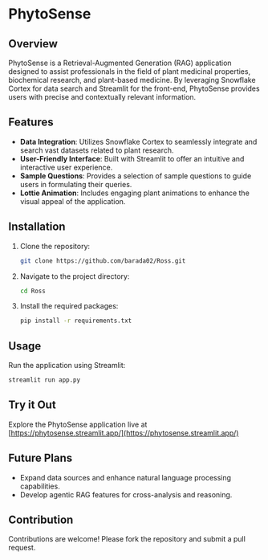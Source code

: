 # PhytoSense

## Overview
PhytoSense is a Retrieval-Augmented Generation (RAG) application designed to assist professionals in the field of plant medicinal properties, biochemical research, and plant-based medicine. By leveraging Snowflake Cortex for data search and Streamlit for the front-end, PhytoSense provides users with precise and contextually relevant information.

## Features
- **Data Integration**: Utilizes Snowflake Cortex to seamlessly integrate and search vast datasets related to plant research.
- **User-Friendly Interface**: Built with Streamlit to offer an intuitive and interactive user experience.
- **Sample Questions**: Provides a selection of sample questions to guide users in formulating their queries.
- **Lottie Animation**: Includes engaging plant animations to enhance the visual appeal of the application.

## Installation
1. Clone the repository:
   ```bash
   git clone https://github.com/barada02/Ross.git
   ```
2. Navigate to the project directory:
   ```bash
   cd Ross
   ```
3. Install the required packages:
   ```bash
   pip install -r requirements.txt
   ```

## Usage
Run the application using Streamlit:
```bash
streamlit run app.py
```

## Try it Out
Explore the PhytoSense application live at [https://phytosense.streamlit.app/](https://phytosense.streamlit.app/)

## Future Plans
- Expand data sources and enhance natural language processing capabilities.
- Develop agentic RAG features for cross-analysis and reasoning.

## Contribution
Contributions are welcome! Please fork the repository and submit a pull request.
